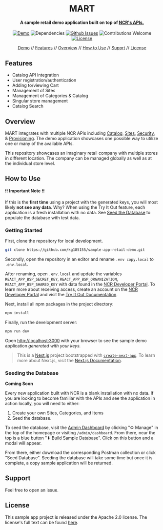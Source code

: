 <h1 align="center">
<br>
MART
<br>
</h1>

<h4 align="center">A sample retail demo application built on top of <a href="https://developer.ncrcloud.com" target="_blank">NCR's APIs.</a></h4>

<p align="center">
<a href="https://sample-app-retail-demo.vercel.app/"><img src="https://img.shields.io/badge/-Visit%20Demo-blue" alt="Demo" /></a>
<img src="https://img.shields.io/badge/dependencies-up%20to%20date-brightgreen.svg" alt="Dependencies" />
<a href="https://github.com/kg185155/sample-app-retail-demo/issues"><img src="https://img.shields.io/github/issues/kg185155/sample-app-retail-demo" alt="Github Issues" /></a>
<img src="https://img.shields.io/badge/contributions-welcome-orange.svg" alt="Contributions Welcome" />
<a href="https://opensource.org/licenses/MIT"><img src="https://img.shields.io/badge/license-Apache 2.0-brightgreen" alt="License" /></a>
</p>

<p align="center">
<a href="https://sample-app-retail-demo.vercel.app/" target="_blank">Demo</a> //
<a href="#features">Features</a> //
<a href="#overview">Overview</a> //
<a href="#how-to-use">How to Use</a> //
<a href="#support">Supprt</a> //
<a href="#license">License</a>

## Features

- Catalog API Integration
- User registration/authentication
- Adding to/viewing Cart
- Management of Sites
- Management of Categories & Catalog
- Singular store management
- Catalog Search

## Overview

MART integrates with multiple NCR APIs including [Catalog](https://developer.ncrcloud.com/portals/dev-portal/api-explorer/details/8717/documentation), [Sites](https://developer.ncrcloud.com/portals/dev-portal/api-explorer/details/8849/documentation?proxy=bsp-site-site-v1&path=post_sites), [Security](https://developer.ncrcloud.com/portals/dev-portal/api-explorer/details/8302/documentation?proxy=bsp-core-security&path=post_authentication), & [Provisioning](https://developer.ncrcloud.com/portals/dev-portal/api-explorer/details/8306/documentation?proxy=bsp-core-provisioning&path=post_configuration-sets). The demo application showcases one possible way to utilize one or many of the available APIs.

This repository showcases an imaginary retail company with multiple stores in different location. The company can be managed globally as well as at the individual store level.

## How to Use

❗❗ **Important Note** ❗❗

If this is the **first time** using a project with the generated keys, you will most likely **not see any data**. Why? When using the Try It Out feature, each application is a fresh installation with no data. See [Seed the Database](#seeding-the-database) to populate the database with test data.

### Getting Started

First, clone the repository for local development.

```bash
git clone https://github.com/kg185155/sample-app-retail-demo.git
```

Secondly, open the repository in an editor and rename `.env copy.local` to `.env.local`.

After renaming, open `.env.local` and update the variables `REACT_APP_BSP_SECRET_KEY`, `REACT_APP_BSP_ORGANIZATION`, `REACT_APP_BSP_SHARED_KEY` with data found in the [NCR Developer Portal](https://developer.ncrcloud.com). To learn more about receiving access, create an account on the [NCR Developer Portal](https://developer.ncrcloud.com) and visit the [Try It Out Documentation](https://developer.ncrcloud.com/portals/dev-portal/help-center/topics?topic=Try%20It%20Out%20Feature).

Next, install all npm packages in the project directory:

```bash
npm install
```

Finally, run the development server:

```bash
npm run dev
```

Open [http://localhost:3000](http://localhost:3000) with your browser to see the sample demo application _generated with your keys._

> This is a [Next.js](https://nextjs.org/) project bootstrapped with [`create-next-app`](https://github.com/vercel/next.js/tree/canary/packages/create-next-app).
> To learn more about Next.js, visit the [Next.js Documentation](https://nextjs.org/docs).

### Seeding the Database

**Coming Soon**

Every new application built with NCR is a blank installation with no data. If you are looking to become familiar with the APIs and see the application in action locally, you will need to either:

1. Create your own Sites, Categories, and Items
2. Seed the database.

To seed the database, visit the [Admin Dashboard](http://localhost:3000/admin/dashboard) by clicking "⚙ Manage" in the top of the homepage or visiting `/admin/dashboard`. From there, near the top is a blue button "⬇ Build Sample Database". Click on this button and a modal will appear.

From there, either download the corresponding Postman collection or click "Seed Database". Seeding the database will take some time but once it is complete, a copy sample application will be returned.

## Support

Feel free to open an issue.

## License

This sample app project is released under the Apache 2.0 license. The license's full text can be found [here](./LICENSE).
